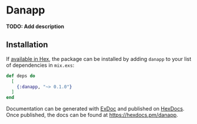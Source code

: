 # Danapp

**TODO: Add description**

## Installation

If [available in Hex](https://hex.pm/docs/publish), the package can be installed
by adding `danapp` to your list of dependencies in `mix.exs`:

```elixir
def deps do
  [
    {:danapp, "~> 0.1.0"}
  ]
end
```

Documentation can be generated with [ExDoc](https://github.com/elixir-lang/ex_doc)
and published on [HexDocs](https://hexdocs.pm). Once published, the docs can
be found at <https://hexdocs.pm/danapp>.

